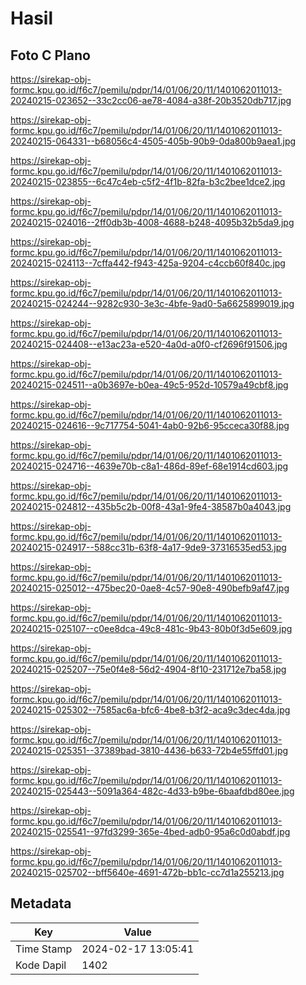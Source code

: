 # Hasil

## Foto C Plano

https://sirekap-obj-formc.kpu.go.id/f6c7/pemilu/pdpr/14/01/06/20/11/1401062011013-20240215-023652--33c2cc06-ae78-4084-a38f-20b3520db717.jpg

https://sirekap-obj-formc.kpu.go.id/f6c7/pemilu/pdpr/14/01/06/20/11/1401062011013-20240215-064331--b68056c4-4505-405b-90b9-0da800b9aea1.jpg

https://sirekap-obj-formc.kpu.go.id/f6c7/pemilu/pdpr/14/01/06/20/11/1401062011013-20240215-023855--6c47c4eb-c5f2-4f1b-82fa-b3c2bee1dce2.jpg

https://sirekap-obj-formc.kpu.go.id/f6c7/pemilu/pdpr/14/01/06/20/11/1401062011013-20240215-024016--2ff0db3b-4008-4688-b248-4095b32b5da9.jpg

https://sirekap-obj-formc.kpu.go.id/f6c7/pemilu/pdpr/14/01/06/20/11/1401062011013-20240215-024113--7cffa442-f943-425a-9204-c4ccb60f840c.jpg

https://sirekap-obj-formc.kpu.go.id/f6c7/pemilu/pdpr/14/01/06/20/11/1401062011013-20240215-024244--9282c930-3e3c-4bfe-9ad0-5a6625899019.jpg

https://sirekap-obj-formc.kpu.go.id/f6c7/pemilu/pdpr/14/01/06/20/11/1401062011013-20240215-024408--e13ac23a-e520-4a0d-a0f0-cf2696f91506.jpg

https://sirekap-obj-formc.kpu.go.id/f6c7/pemilu/pdpr/14/01/06/20/11/1401062011013-20240215-024511--a0b3697e-b0ea-49c5-952d-10579a49cbf8.jpg

https://sirekap-obj-formc.kpu.go.id/f6c7/pemilu/pdpr/14/01/06/20/11/1401062011013-20240215-024616--9c717754-5041-4ab0-92b6-95cceca30f88.jpg

https://sirekap-obj-formc.kpu.go.id/f6c7/pemilu/pdpr/14/01/06/20/11/1401062011013-20240215-024716--4639e70b-c8a1-486d-89ef-68e1914cd603.jpg

https://sirekap-obj-formc.kpu.go.id/f6c7/pemilu/pdpr/14/01/06/20/11/1401062011013-20240215-024812--435b5c2b-00f8-43a1-9fe4-38587b0a4043.jpg

https://sirekap-obj-formc.kpu.go.id/f6c7/pemilu/pdpr/14/01/06/20/11/1401062011013-20240215-024917--588cc31b-63f8-4a17-9de9-37316535ed53.jpg

https://sirekap-obj-formc.kpu.go.id/f6c7/pemilu/pdpr/14/01/06/20/11/1401062011013-20240215-025012--475bec20-0ae8-4c57-90e8-490befb9af47.jpg

https://sirekap-obj-formc.kpu.go.id/f6c7/pemilu/pdpr/14/01/06/20/11/1401062011013-20240215-025107--c0ee8dca-49c8-481c-9b43-80b0f3d5e609.jpg

https://sirekap-obj-formc.kpu.go.id/f6c7/pemilu/pdpr/14/01/06/20/11/1401062011013-20240215-025207--75e0f4e8-56d2-4904-8f10-231712e7ba58.jpg

https://sirekap-obj-formc.kpu.go.id/f6c7/pemilu/pdpr/14/01/06/20/11/1401062011013-20240215-025302--7585ac6a-bfc6-4be8-b3f2-aca9c3dec4da.jpg

https://sirekap-obj-formc.kpu.go.id/f6c7/pemilu/pdpr/14/01/06/20/11/1401062011013-20240215-025351--37389bad-3810-4436-b633-72b4e55ffd01.jpg

https://sirekap-obj-formc.kpu.go.id/f6c7/pemilu/pdpr/14/01/06/20/11/1401062011013-20240215-025443--5091a364-482c-4d33-b9be-6baafdbd80ee.jpg

https://sirekap-obj-formc.kpu.go.id/f6c7/pemilu/pdpr/14/01/06/20/11/1401062011013-20240215-025541--97fd3299-365e-4bed-adb0-95a6c0d0abdf.jpg

https://sirekap-obj-formc.kpu.go.id/f6c7/pemilu/pdpr/14/01/06/20/11/1401062011013-20240215-025702--bff5640e-4691-472b-bb1c-cc7d1a255213.jpg


## Metadata

| Key        | Value               |
| ---------- | ------------------- |
| Time Stamp | 2024-02-17 13:05:41 |
| Kode Dapil | 1402                |



